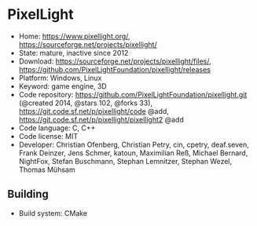 # PixelLight

- Home: https://www.pixellight.org/, https://sourceforge.net/projects/pixellight/
- State: mature, inactive since 2012
- Download: https://sourceforge.net/projects/pixellight/files/, https://github.com/PixelLightFoundation/pixellight/releases
- Platform: Windows, Linux
- Keyword: game engine, 3D
- Code repository: https://github.com/PixelLightFoundation/pixellight.git (@created 2014, @stars 102, @forks 33), https://git.code.sf.net/p/pixellight/code @add, https://git.code.sf.net/p/pixellight/pixellight2 @add
- Code language: C, C++
- Code license: MIT
- Developer: Christian Ofenberg, Christian Petry, cin, cpetry, deaf.seven, Frank Deinzer, Jens Schmer, katoun, Maximilian Reß, Michael Bernard, NightFox, Stefan Buschmann, Stephan Lemnitzer, Stephan Wezel, Thomas Mühsam

## Building

- Build system: CMake
